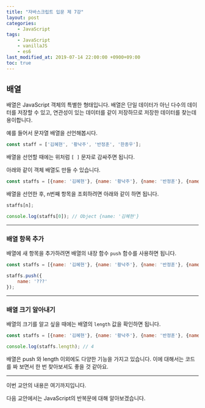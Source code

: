 ```yaml
---
title: "자바스크립트 입문 제 7강"
layout: post
categories:
    - JavaScript
tags:
    - JavaScript
    - vanillaJS
    - es6
last_modified_at: 2019-07-14 22:00:00 +0900+09:00
toc: true
---
```


## 배열

배열은 JavaScript 객체의 특별한 형태입니다. 배열은 단일 데이터가 아닌 다수의 데이터를 저장할 수 있고, 연관성이 있는 데이터를 같이 저장하므로 저장한 데이터를 찾는데 용이합니다.

예를 들어서 문자열 배열을 선언해봅시다.

~~~javascript
const staff = ['김혜현', '황낙주', '반정훈', '한종우'];
~~~

배열을 선언할 때에는 위처럼 `[ ]` 문자로 감싸주면 됩니다.

아래와 같이 객체 배열도 만들 수 있습니다.

~~~javascript
const staffs = [{name: '김혜현'}, {name: '황낙주'}, {name: '반정훈'}, {name: '한종우'}];
~~~

배열을 선언한 후, n번째 항목을 조회하려면 아래와 같이 하면 됩니다.

~~~javascript
staffs[n];

console.log(staffs[0]); // Object {name: '김혜현'}
~~~

---

### 배열 항목 추가

배열에 새 항목을 추가하려면 배열의 내장 함수 `push` 함수를 사용하면 됩니다.

~~~javascript
const staffs = [{name: '김혜현'}, {name: '황낙주'}, {name: '반정훈'}, {name: '한종우'}];

staffs.push({
    name: '???'
});
~~~

---

### 배열 크기 알아내기

배열의 크기를 알고 싶을 때에는 배열의 `length` 값을 확인하면 됩니다.

~~~javascript
const staffs = [{name: '김혜현'}, {name: '황낙주'}, {name: '반정훈'}, {name: '한종우'}];

console.log(staffs.length); // 4
~~~

배열은 push 와 length 이외에도 다양한 기능을 가지고 있습니다. 이에 대해서는 코드를 짜 보면서 한 번 찾아보셔도 좋을 것 같아요.

---

이번 교안의 내용은 여기까지입니다.

다음 교안에서는 JavaScript의 반복문에 대해 알아보겠습니다.
